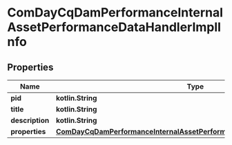 
# ComDayCqDamPerformanceInternalAssetPerformanceDataHandlerImplInfo

## Properties
Name | Type | Description | Notes
------------ | ------------- | ------------- | -------------
**pid** | **kotlin.String** |  |  [optional]
**title** | **kotlin.String** |  |  [optional]
**description** | **kotlin.String** |  |  [optional]
**properties** | [**ComDayCqDamPerformanceInternalAssetPerformanceDataHandlerImplProperties**](ComDayCqDamPerformanceInternalAssetPerformanceDataHandlerImplProperties.md) |  |  [optional]



